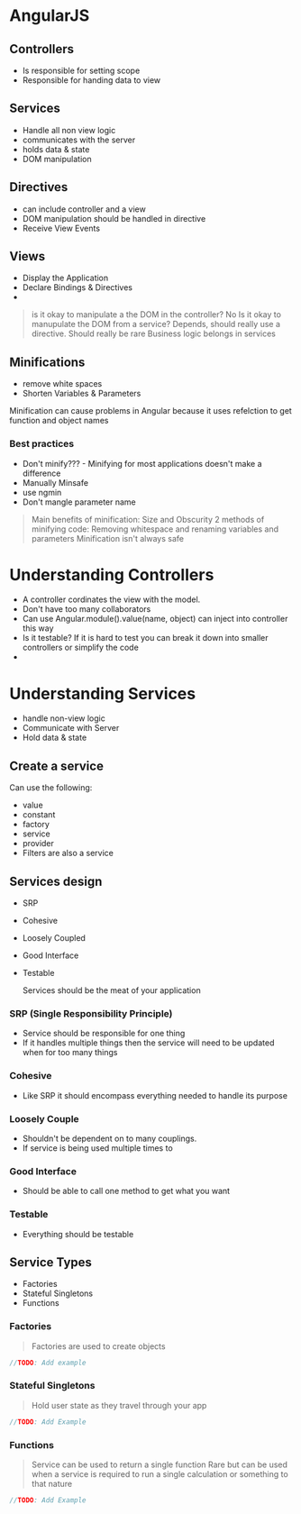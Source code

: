 # AngularJS

## Controllers
- Is responsible for setting scope
- Responsible for handing data to view

## Services
- Handle all non view logic
- communicates with the server
- holds data & state
- DOM manipulation

## Directives
- can include controller and a view
- DOM manipulation should be handled in directive
- Receive View Events

## Views
- Display the Application
- Declare Bindings & Directives
-
> is it okay to manipulate a the DOM in the controller? No
> Is it okay to manupulate the DOM from a service? Depends, should really use a directive. Should really be rare
> Business logic belongs in services

## Minifications
- remove white spaces
- Shorten Variables & Parameters

Minification can cause problems in Angular because it  uses refelction to get function and object names
### Best practices
- Don't minify??? - Minifying for most applications doesn't make a difference
- Manually Minsafe
- use ngmin
- Don't mangle parameter name

> Main benefits of minification: Size and Obscurity
> 2 methods of minifying code: Removing whitespace and renaming variables and parameters
> Minification isn't always safe

# Understanding Controllers
- A controller cordinates the view with the model.
- Don't have too many collaborators
- Can use Angular.module().value(name, object) can inject into controller this way
- Is it testable? If it is hard to test you can break it down into smaller controllers or simplify the code
-
# Understanding Services
- handle non-view logic
- Communicate with Server
- Hold data & state
## Create a service
Can use the following:
- value
- constant
- factory
- service
- provider
- Filters are also a service

## Services design
- SRP
- Cohesive
- Loosely Coupled
- Good Interface
- Testable

    Services should be the meat of your application

### SRP (Single Responsibility Principle)
- Service should be responsible for one thing
- If it handles multiple things then the service will need to be updated when for too many things
### Cohesive
- Like SRP it should encompass everything needed to handle its purpose
### Loosely Couple
- Shouldn't be dependent on to many couplings. 
- If service is being used multiple times to 
### Good Interface
- Should be able to call one method to get what you want
### Testable
- Everything should be testable

## Service Types
- Factories
- Stateful Singletons
- Functions

### Factories
> Factories are used to create objects
```javascript
//TODO: Add example
```

### Stateful Singletons
> Hold user state as they travel through your app
```javascript
//TODO: Add Example
```

### Functions
> Service can be used to return a single function
> Rare but can be used when a service is required to run a single calculation or something to that nature
```javascript
//TODO: Add Example
```
